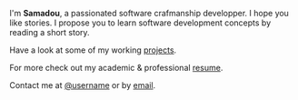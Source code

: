 ---
---

I'm **Samadou**, a passionated software crafmanship developper.
I hope you like stories.
I propose you to learn software development concepts by reading a short story.


Have a look at some of my working [projects].

For more check out my academic & professional [resume].

Contact me at [@username] or by [email].



[projects]: /projects
[resume]: https://www.linkedin.com/in/aboudou-samadou-sare-5b267a62/
[@username]: https://twitter.com/SamadouSare
[email]: mailto:aboudou.samadou.sare@gmail.com
